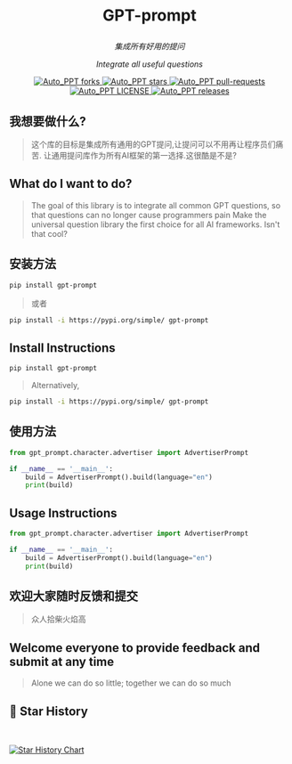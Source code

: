 # <p align="center">GPT-prompt</p>
<p align="center"><i>集成所有好用的提问</i></p>
<p align="center"><i>Integrate all useful questions</i></p>

<p align="center">
<a href="https://github.com/limaoyi1/GPT-prompt/fork" target="blank">
<img src="https://img.shields.io/github/forks/limaoyi1/GPT-prompt?style=for-the-badge" alt="Auto_PPT forks"/>
</a>

<a href="https://github.com/limaoyi1/GPT-prompt/stargazers" target="blank">
<img src="https://img.shields.io/github/stars/limaoyi1/GPT-prompt?style=for-the-badge" alt="Auto_PPT stars"/>
</a>
<a href="https://github.com/limaoyi1/GPT-prompt/pulls" target="blank">
<img src="https://img.shields.io/github/issues-pr/limaoyi1/GPT-prompt?style=for-the-badge" alt="Auto_PPT pull-requests"/>
</a>
<a href='https://github.com/limaoyi1/GPT-prompt/blob/main/LICENSE'>
<img src='https://img.shields.io/github/license/limaoyi1/GPT-prompt?&label=Latest&style=for-the-badge' alt="Auto_PPT LICENSE">
</a>
<a href='https://github.com/limaoyi1/GPT-prompt/releases'>
<img src='https://img.shields.io/github/release/limaoyi1/GPT-prompt?&label=Latest&style=for-the-badge' alt="Auto_PPT releases">
</a>
</p>

## 我想要做什么?
>这个库的目标是集成所有通用的GPT提问,让提问可以不用再让程序员们痛苦.
让通用提问库作为所有AI框架的第一选择.这很酷是不是?

## What do I want to do?

>The goal of this library is to integrate all common GPT questions, so that questions can no longer cause programmers pain
>Make the universal question library the first choice for all AI frameworks. Isn't that cool?

## 安装方法
```bash
pip install gpt-prompt
```
> 或者
```bash
pip install -i https://pypi.org/simple/ gpt-prompt
```

## Install Instructions
```bash
pip install gpt-prompt
```
> Alternatively,
```bash
pip install -i https://pypi.org/simple/ gpt-prompt
```
## 使用方法
```python
from gpt_prompt.character.advertiser import AdvertiserPrompt

if __name__ == '__main__':
    build = AdvertiserPrompt().build(language="en")
    print(build)
```

## Usage Instructions
```python
from gpt_prompt.character.advertiser import AdvertiserPrompt

if __name__ == '__main__':
    build = AdvertiserPrompt().build(language="en")
    print(build)
```



## 欢迎大家随时反馈和提交
>众人拾柴火焰高

## Welcome everyone to provide feedback and submit at any time
> Alone we can do so little; together we can do so much

## 🌟 Star History

<br>

[![Star History Chart](https://api.star-history.com/svg?repos=limaoyi1/GPT-prompt&type=Timeline)](https://star-history.com/#limaoyi1/GPT-prompt&Timeline)

</br>